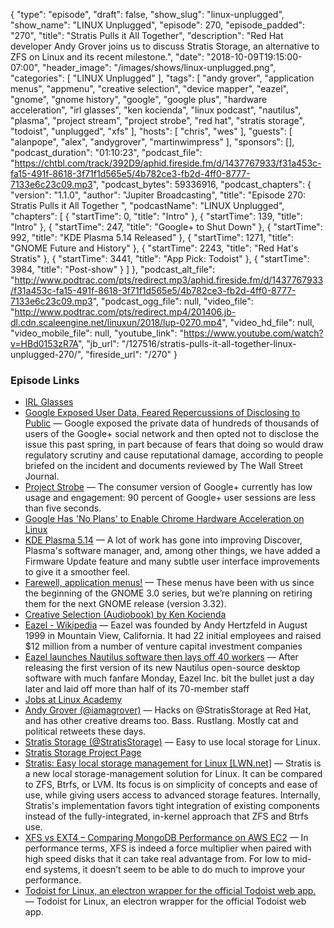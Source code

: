 {
  "type": "episode",
  "draft": false,
  "show_slug": "linux-unplugged",
  "show_name": "LINUX Unplugged",
  "episode": 270,
  "episode_padded": "270",
  "title": "Stratis Pulls it All Together",
  "description": "Red Hat developer Andy Grover joins us to discuss Stratis Storage, an alternative to ZFS on Linux and its recent milestone.",
  "date": "2018-10-09T19:15:00-07:00",
  "header_image": "/images/shows/linux-unplugged.png",
  "categories": [
    "LINUX Unplugged"
  ],
  "tags": [
    "andy grover",
    "application menus",
    "appmenu",
    "creative selection",
    "device mapper",
    "eazel",
    "gnome",
    "gnome history",
    "google",
    "google plus",
    "hardware acceleration",
    "irl glasses",
    "ken kocienda",
    "linux podcast",
    "nautilus",
    "plasma",
    "project stream",
    "project strobe",
    "red hat",
    "stratis storage",
    "todoist",
    "unplugged",
    "xfs"
  ],
  "hosts": [
    "chris",
    "wes"
  ],
  "guests": [
    "alanpope",
    "alex",
    "andygrover",
    "martinwimpress"
  ],
  "sponsors": [],
  "podcast_duration": "01:10:23",
  "podcast_file": "https://chtbl.com/track/392D9/aphid.fireside.fm/d/1437767933/f31a453c-fa15-491f-8618-3f71f1d565e5/4b782ce3-fb2d-4ff0-8777-7133e6c23c09.mp3",
  "podcast_bytes": 59336916,
  "podcast_chapters": {
    "version": "1.1.0",
    "author": "Jupiter Broadcasting",
    "title": "Episode 270: Stratis Pulls it All Together ",
    "podcastName": "LINUX Unplugged",
    "chapters": [
      {
        "startTime": 0,
        "title": "Intro"
      },
      {
        "startTime": 139,
        "title": "Intro"
      },
      {
        "startTime": 247,
        "title": "Google+ to Shut Down"
      },
      {
        "startTime": 992,
        "title": "KDE Plasma 5.14 Released"
      },
      {
        "startTime": 1271,
        "title": "GNOME Future and History"
      },
      {
        "startTime": 2243,
        "title": "Red Hat's Stratis"
      },
      {
        "startTime": 3441,
        "title": "App Pick: Todoist"
      },
      {
        "startTime": 3984,
        "title": "Post-show"
      }
    ]
  },
  "podcast_alt_file": "http://www.podtrac.com/pts/redirect.mp3/aphid.fireside.fm/d/1437767933/f31a453c-fa15-491f-8618-3f71f1d565e5/4b782ce3-fb2d-4ff0-8777-7133e6c23c09.mp3",
  "podcast_ogg_file": null,
  "video_file": "http://www.podtrac.com/pts/redirect.mp4/201406.jb-dl.cdn.scaleengine.net/linuxun/2018/lup-0270.mp4",
  "video_hd_file": null,
  "video_mobile_file": null,
  "youtube_link": "https://www.youtube.com/watch?v=HBd0153zR7A",
  "jb_url": "/127516/stratis-pulls-it-all-together-linux-unplugged-270/",
  "fireside_url": "/270"
}


### Episode Links

  * [IRL Glasses](https://www.kickstarter.com/projects/ivancash/irl-glasses-glasses-that-block-screens "IRL Glasses")
  * [Google Exposed User Data, Feared Repercussions of Disclosing to Public](https://www.wsj.com/articles/google-exposed-user-data-feared-repercussions-of-disclosing-to-public-1539017194?mod=e2twd "Google Exposed User Data, Feared Repercussions of Disclosing to Public") — Google exposed the private data of hundreds of thousands of users of the Google+ social network and then opted not to disclose the issue this past spring, in part because of fears that doing so would draw regulatory scrutiny and cause reputational damage, according to people briefed on the incident and documents reviewed by The Wall Street Journal.
  * [Project Strobe](https://www.blog.google/technology/safety-security/project-strobe/ "Project Strobe") — The consumer version of Google+ currently has low usage and engagement: 90 percent of Google+ user sessions are less than five seconds.
  * [Google Has 'No Plans' to Enable Chrome Hardware Acceleration on Linux](https://www.omgubuntu.co.uk/2018/10/hardware-acceleration-chrome-linux "Google Has 'No Plans' to Enable Chrome Hardware Acceleration on Linux")
  * [KDE Plasma 5.14](https://www.kde.org/announcements/plasma-5.14.0.php "KDE Plasma 5.14") — A lot of work has gone into improving Discover, Plasma's software manager, and, among other things, we have added a Firmware Update feature and many subtle user interface improvements to give it a smoother feel. 
  * [Farewell, application menus!](https://blogs.gnome.org/aday/2018/10/09/farewell-application-menus/ "Farewell, application menus!") — These menus have been with us since the beginning of the GNOME 3.0 series, but we’re planning on retiring them for the next GNOME release (version 3.32). 
  * [Creative Selection (Audiobook) by Ken Kocienda](https://www.audible.com/pd/Creative-Selection-Audiobook/B07D416JT3 "Creative Selection \(Audiobook\) by Ken Kocienda")
  * [Eazel - Wikipedia](https://en.wikipedia.org/wiki/Eazel "Eazel - Wikipedia") — Eazel was founded by Andy Hertzfeld in August 1999 in Mountain View, California. It had 22 initial employees and raised $12 million from a number of venture capital investment companies
  * [Eazel launches Nautilus software then lays off 40 workers](https://www.computerworld.com/article/2591416/operating-systems/eazel-launches-nautilus-software-then-lays-off-40-workers.html "Eazel launches Nautilus software then lays off 40 workers") — After releasing the first version of its new Nautilus open-source desktop software with much fanfare Monday, Eazel Inc. bit the bullet just a day later and laid off more than half of its 70-member staff
  * [Jobs at Linux Academy](https://jobs.lever.co/linuxacademy/ "Jobs at Linux Academy")
  * [Andy Grover (@iamagrover)](https://twitter.com/iamagrover "Andy Grover \(@iamagrover\)") — Hacks on @StratisStorage at Red Hat, and has other creative dreams too. Bass. Rustlang. Mostly cat and political retweets these days.
  * [Stratis Storage (@StratisStorage)](https://twitter.com/stratisstorage "Stratis Storage \(@StratisStorage\)") — Easy to use local storage for Linux. 
  * [Stratis Storage Project Page](https://stratis-storage.github.io/ "Stratis Storage Project Page")
  * [Stratis: Easy local storage management for Linux [LWN.net]](https://lwn.net/Articles/755454/ "Stratis: Easy local storage management for Linux \[LWN.net\]") — Stratis is a new local storage-management solution for Linux. It can be compared to ZFS, Btrfs, or LVM. Its focus is on simplicity of concepts and ease of use, while giving users access to advanced storage features. Internally, Stratis's implementation favors tight integration of existing components instead of the fully-integrated, in-kernel approach that ZFS and Btrfs use. 
  * [XFS vs EXT4 – Comparing MongoDB Performance on AWS EC2](https://scalegrid.io/blog/xfs-vs-ext4-comparing-mongodb-performance-on-aws-ec2/ "XFS vs EXT4 – Comparing MongoDB Performance on AWS EC2") — In performance terms, XFS is indeed a force multiplier when paired with high speed disks that it can take real advantage from. For low to mid-end systems, it doesn’t seem to be able to do much to improve your performance.
  * [Todoist for Linux, an electron wrapper for the official Todoist web app.](https://github.com/cyfrost/todoist-linux "Todoist for Linux, an electron wrapper for the official Todoist web app.") — Todoist for Linux, an electron wrapper for the official Todoist web app.


